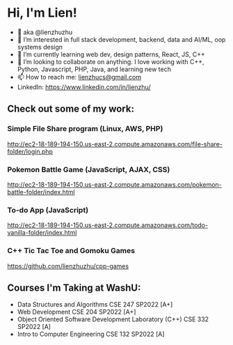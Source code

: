 # Hi, I'm Lien!
- 👋 aka @lienzhuzhu
- 👀 I’m interested in full stack development, backend, data and AI/ML, oop systems design
- 🌱 I’m currently learning web dev, design patterns, React, JS, C++
- 💞️ I’m looking to collaborate on anything. I love working with C++, Python, Javascript, PHP, Java, and learning new tech
- 📫 How to reach me: lienzhucs@gmail.com
- LinkedIn: https://www.linkedin.com/in/lienzhu/

## Check out some of my work:

### Simple File Share program (Linux, AWS, PHP)

http://ec2-18-189-194-150.us-east-2.compute.amazonaws.com/file-share-folder/login.php


### Pokemon Battle Game (JavaScript, AJAX, CSS)

http://ec2-18-189-194-150.us-east-2.compute.amazonaws.com/pokemon-battle-folder/index.html


### To-do App (JavaScript)

http://ec2-18-189-194-150.us-east-2.compute.amazonaws.com/todo-vanilla-folder/index.html


### C++ Tic Tac Toe and Gomoku Games

https://github.com/lienzhuzhu/cpp-games



## Courses I'm Taking at WashU:
- Data Structures and Algorithms CSE 247 SP2022 [A+]
- Web Development CSE 204 SP2022 [A+]
- Object Oriented Software Development Laboratory (C++) CSE 332 SP2022 [A]
- Intro to Computer Engineering CSE 132 SP2022 [A]

<!---
lienzhuzhu/lienzhuzhu is a ✨ special ✨ repository because its `README.md` (this file) appears on your GitHub profile.
You can click the Preview link to take a look at your changes.
--->
